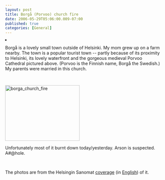 ```yaml
---
layout: post
title: Borgå (Porvoo) church fire
date: 2006-05-29T05:06:00.009-07:00
published: true
categories: [General]
---
```


<div class="left">
<a href="http://www.flickr.com/photos/trento/155804565/" title="photo sharing"><img src="http://static.flickr.com/61/155804565_1b5b053959_m.jpg" alt="" style="border: solid 2px #000000;" /></a>
</div>

<p>Borgå is a lovely small town outside of Helsinki. My mom grew up on a farm nearby. The town is a popular tourist town -- partly because of its proximity to Helsinki, its lovely waterfront and the gorgeous medieval Porvoo Cathedral pictured above. (Porvoo is the Finnish name, Borgå the Swedish.) My parents were married in this church.</p>

<p><br style="clear: both"/></p>

<div class="right">
<a href="http://www.flickr.com/photos/trento/155804574/" title="Borga Cathedral fire"><img src="http://static.flickr.com/77/155804574_0240c37561_m.jpg" width="240" height="180" alt="borga_church_fire" /></a>
</div>

<p>Unfortunately most of it burnt down today/yesterday. Arson is suspected. A#@hole.</p>

<p><br style="clear: both"/></p>

<p>The photos are from the Helsingin Sanomat <a href="http://www.hs.fi/kotimaa/artikkeli/Porvoon+tuomiokirkon+palo+varmistumassa+tuhopoltoksi/1135220069144">coverage</a> (in <a href="http://www.hs.fi/english/article/BREAKING+NEWS+Major+fire+severely+damages+Porvoo+Cathedral/1135220074458">English</a>) of it.</p>
